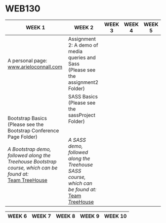 # WEB130

**WEEK 1** | **WEEK 2** | **WEEK 3** | **WEEK 4** | **WEEK 5** |
---------- | ---------- | ---------- | ---------- | ---------- |
A personal page: www.arieloconnall.com |Assignment 2: A demo of media queries and Sass <br> (Please see the assignment2 Folder)
Bootstrap Basics <br> (Please see the Bootstrap Conference Page Folder) <br><br> *A Bootstrap demo, followed along the Treehouse Bootstrap course, which can be found at:*<br> [Team TreeHouse](https://teamtreehouse.com/library/bootstrap-4-basics-2)|SASS Basics <br> (Please see the sassProject Folder)<br><br><br>*A SASS demo, followed along the Treehouse SASS course, which can be found at:*<br> [Team TreeHouse](https://teamtreehouse.com/library/sass-basics-2) | 


 **WEEK 6** | **WEEK 7** | **WEEK 8** | **WEEK 9** | **WEEK 10** |
  ---------- | ---------- | ---------- | ---------- | ---------- |
